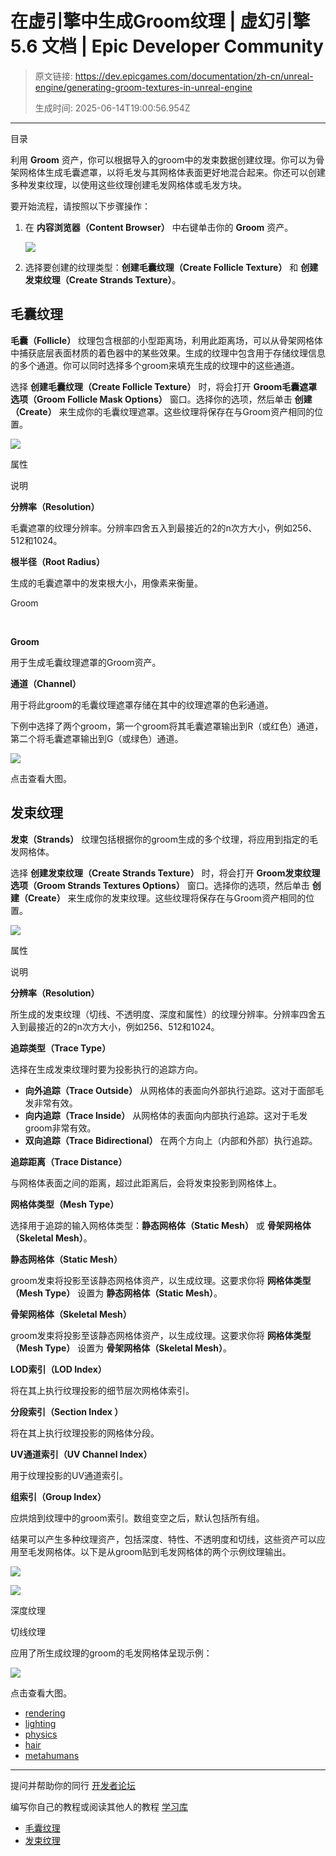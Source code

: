 # 在虚引擎中生成Groom纹理 | 虚幻引擎 5.6 文档 | Epic Developer Community

> 原文链接: https://dev.epicgames.com/documentation/zh-cn/unreal-engine/generating-groom-textures-in-unreal-engine
> 
> 生成时间: 2025-06-14T19:00:56.954Z

---

目录

利用 **Groom** 资产，你可以根据导入的groom中的发束数据创建纹理。你可以为骨架网格体生成毛囊遮罩，以将毛发与其网格体表面更好地混合起来。你还可以创建多种发束纹理，以使用这些纹理创建毛发网格体或毛发方块。

要开始流程，请按照以下步骤操作：

1.  在 **内容浏览器（Content Browser）** 中右键单击你的 **Groom** 资产。
    
    ![](https://d1iv7db44yhgxn.cloudfront.net/documentation/images/79b76c0f-fa9f-41f8-9890-911d5413cc79/groomasset_createtexturemenu.png)
2.  选择要创建的纹理类型：**创建毛囊纹理（Create Follicle Texture）** 和 **创建发束纹理（Create Strands Texture）**。
    

## 毛囊纹理

**毛囊（Follicle）** 纹理包含根部的小型距离场，利用此距离场，可以从骨架网格体中捕获底层表面材质的着色器中的某些效果。生成的纹理中包含用于存储纹理信息的多个通道。你可以同时选择多个groom来填充生成的纹理中的这些通道。

选择 **创建毛囊纹理（Create Follicle Texture）** 时，将会打开 **Groom毛囊遮罩选项（Groom Follicle Mask Options）** 窗口。选择你的选项，然后单击 **创建（Create）** 来生成你的毛囊纹理遮罩。这些纹理将保存在与Groom资产相同的位置。

![](https://d1iv7db44yhgxn.cloudfront.net/documentation/images/a1927c55-a4de-4c2a-8547-e4f87c83a5a5/follicletextureoptions.png)

属性

说明

**分辨率（Resolution）**

毛囊遮罩的纹理分辨率。分辨率四舍五入到最接近的2的n次方大小，例如256、512和1024。

**根半径（Root Radius）**

生成的毛囊遮罩中的发束根大小，用像素来衡量。

Groom

 

**Groom**

用于生成毛囊纹理遮罩的Groom资产。

**通道（Channel）**

用于将此groom的毛囊纹理遮罩存储在其中的纹理遮罩的色彩通道。

下例中选择了两个groom，第一个groom将其毛囊遮罩输出到R（或红色）通道，第二个将毛囊遮罩输出到G（或绿色）通道。

[![](https://d1iv7db44yhgxn.cloudfront.net/documentation/images/644bf474-62d9-4baa-929d-2f7480114d44/folliclemasktexture.png)](https://d1iv7db44yhgxn.cloudfront.net/documentation/images/644bf474-62d9-4baa-929d-2f7480114d44/folliclemasktexture.png)

点击查看大图。

## 发束纹理

**发束（Strands）** 纹理包括根据你的groom生成的多个纹理，将应用到指定的毛发网格体。

选择 **创建发束纹理（Create Strands Texture）** 时，将会打开 **Groom发束纹理选项（Groom Strands Textures Options）** 窗口。选择你的选项，然后单击 **创建（Create）** 来生成你的发束纹理。这些纹理将保存在与Groom资产相同的位置。

![](https://d1iv7db44yhgxn.cloudfront.net/documentation/images/6e1c93c7-a4a8-4388-a813-ff55b3577bbf/strandstextureoptions.png)

属性

说明

**分辨率（Resolution）**

所生成的发束纹理（切线、不透明度、深度和属性）的纹理分辨率。分辨率四舍五入到最接近的2的n次方大小，例如256、512和1024。

**追踪类型（Trace Type）**

选择在生成发束纹理时要为投影执行的追踪方向。

-   **向外追踪（Trace Outside）** 从网格体的表面向外部执行追踪。这对于面部毛发非常有效。
-   **向内追踪（Trace Inside）** 从网格体的表面向内部执行追踪。这对于毛发groom非常有效。
-   **双向追踪（Trace Bidirectional）** 在两个方向上（内部和外部）执行追踪。

**追踪距离（Trace Distance）**

与网格体表面之间的距离，超过此距离后，会将发束投影到网格体上。

**网格体类型（Mesh Type）**

选择用于追踪的输入网格体类型：**静态网格体（Static Mesh）** 或 **骨架网格体（Skeletal Mesh）**。

**静态网格体（Static Mesh）**

groom发束将投影至该静态网格体资产，以生成纹理。这要求你将 **网格体类型（Mesh Type）** 设置为 **静态网格体（Static Mesh）**。

**骨架网格体（Skeletal Mesh）**

groom发束将投影至该静态网格体资产，以生成纹理。这要求你将 **网格体类型（Mesh Type）** 设置为 **骨架网格体（Skeletal Mesh）**。

**LOD索引（LOD Index）**

将在其上执行纹理投影的细节层次网格体索引。

**分段索引（Section Index ）**

将在其上执行纹理投影的网格体分段。

**UV通道索引（UV Channel Index）**

用于纹理投影的UV通道索引。

**组索引（Group Index）**

应烘焙到纹理中的groom索引。数组变空之后，默认包括所有组。

结果可以产生多种纹理资产，包括深度、特性、不透明度和切线，这些资产可以应用至毛发网格体。以下是从groom贴到毛发网格体的两个示例纹理输出。

![](https://d1iv7db44yhgxn.cloudfront.net/documentation/images/0a0360ba-1e30-4347-91da-1c8c8d04e131/depthtextureoutput.png)

![](https://d1iv7db44yhgxn.cloudfront.net/documentation/images/9b3d8e26-f06b-420f-b8cb-05e4cf3f3cfa/tangenttextureoutput.png)

深度纹理

切线纹理

应用了所生成纹理的groom的毛发网格体呈现示例：

[![](https://d1iv7db44yhgxn.cloudfront.net/documentation/images/8636dae2-27d5-4d6a-b7d0-7305002e0e58/hairmeshresult.png)](https://d1iv7db44yhgxn.cloudfront.net/documentation/images/8636dae2-27d5-4d6a-b7d0-7305002e0e58/hairmeshresult.png)

点击查看大图。

-   [rendering](https://dev.epicgames.com/community/search?query=rendering)
-   [lighting](https://dev.epicgames.com/community/search?query=lighting)
-   [physics](https://dev.epicgames.com/community/search?query=physics)
-   [hair](https://dev.epicgames.com/community/search?query=hair)
-   [metahumans](https://dev.epicgames.com/community/search?query=metahumans)

* * *

提问并帮助你的同行 [开发者论坛](https://forums.unrealengine.com/categories?tag=unreal-engine)

编写你自己的教程或阅读其他人的教程 [学习库](https://dev.epicgames.com/community/unreal-engine/learning)

-   [毛囊纹理](/documentation/zh-cn/unreal-engine/generating-groom-textures-in-unreal-engine#%E6%AF%9B%E5%9B%8A%E7%BA%B9%E7%90%86)
-   [发束纹理](/documentation/zh-cn/unreal-engine/generating-groom-textures-in-unreal-engine#%E5%8F%91%E6%9D%9F%E7%BA%B9%E7%90%86)